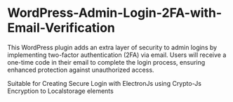 # WordPress-Admin-Login-2FA-with-Email-Verification
This WordPress plugin adds an extra layer of security to admin logins by implementing two-factor authentication (2FA) via email. Users will receive a one-time code in their email to complete the login process, ensuring enhanced protection against unauthorized access. 

Suitable for Creating Secure Login with ElectronJs using Crypto-Js Encryption to Localstorage elements
